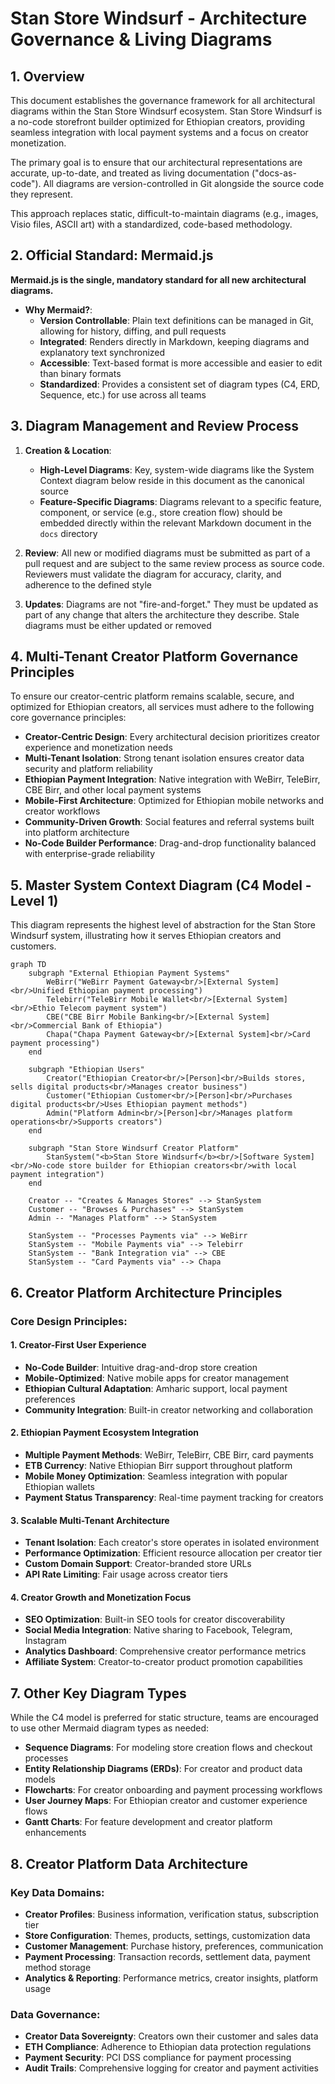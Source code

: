 # Stan Store Windsurf - Architecture Governance & Living Diagrams

## 1. Overview

This document establishes the governance framework for all architectural diagrams within the Stan Store Windsurf ecosystem. Stan Store Windsurf is a no-code storefront builder optimized for Ethiopian creators, providing seamless integration with local payment systems and a focus on creator monetization.

The primary goal is to ensure that our architectural representations are accurate, up-to-date, and treated as living documentation ("docs-as-code"). All diagrams are version-controlled in Git alongside the source code they represent.

This approach replaces static, difficult-to-maintain diagrams (e.g., images, Visio files, ASCII art) with a standardized, code-based methodology.

## 2. Official Standard: Mermaid.js

**Mermaid.js is the single, mandatory standard for all new architectural diagrams.**

- **Why Mermaid?**:
  - **Version Controllable**: Plain text definitions can be managed in Git, allowing for history, diffing, and pull requests
  - **Integrated**: Renders directly in Markdown, keeping diagrams and explanatory text synchronized
  - **Accessible**: Text-based format is more accessible and easier to edit than binary formats
  - **Standardized**: Provides a consistent set of diagram types (C4, ERD, Sequence, etc.) for use across all teams

## 3. Diagram Management and Review Process

1. **Creation & Location**:
   - **High-Level Diagrams**: Key, system-wide diagrams like the System Context diagram below reside in this document as the canonical source
   - **Feature-Specific Diagrams**: Diagrams relevant to a specific feature, component, or service (e.g., store creation flow) should be embedded directly within the relevant Markdown document in the `docs` directory

2. **Review**: All new or modified diagrams must be submitted as part of a pull request and are subject to the same review process as source code. Reviewers must validate the diagram for accuracy, clarity, and adherence to the defined style

3. **Updates**: Diagrams are not "fire-and-forget." They must be updated as part of any change that alters the architecture they describe. Stale diagrams must be either updated or removed

## 4. Multi-Tenant Creator Platform Governance Principles

To ensure our creator-centric platform remains scalable, secure, and optimized for Ethiopian creators, all services must adhere to the following core governance principles:

- **Creator-Centric Design**: Every architectural decision prioritizes creator experience and monetization needs
- **Multi-Tenant Isolation**: Strong tenant isolation ensures creator data security and platform reliability
- **Ethiopian Payment Integration**: Native integration with WeBirr, TeleBirr, CBE Birr, and other local payment systems
- **Mobile-First Architecture**: Optimized for Ethiopian mobile networks and creator workflows
- **Community-Driven Growth**: Social features and referral systems built into platform architecture
- **No-Code Builder Performance**: Drag-and-drop functionality balanced with enterprise-grade reliability

## 5. Master System Context Diagram (C4 Model - Level 1)

This diagram represents the highest level of abstraction for the Stan Store Windsurf system, illustrating how it serves Ethiopian creators and customers.

```mermaid
graph TD
    subgraph "External Ethiopian Payment Systems"
        WeBirr("WeBirr Payment Gateway<br/>[External System]<br/>Unified Ethiopian payment processing")
        Telebirr("TeleBirr Mobile Wallet<br/>[External System]<br/>Ethio Telecom payment system")
        CBE("CBE Birr Mobile Banking<br/>[External System]<br/>Commercial Bank of Ethiopia")
        Chapa("Chapa Payment Gateway<br/>[External System]<br/>Card payment processing")
    end

    subgraph "Ethiopian Users"
        Creator("Ethiopian Creator<br/>[Person]<br/>Builds stores, sells digital products<br/>Manages creator business")
        Customer("Ethiopian Customer<br/>[Person]<br/>Purchases digital products<br/>Uses Ethiopian payment methods")
        Admin("Platform Admin<br/>[Person]<br/>Manages platform operations<br/>Supports creators")
    end

    subgraph "Stan Store Windsurf Creator Platform"
        StanSystem("<b>Stan Store Windsurf</b><br/>[Software System]<br/>No-code store builder for Ethiopian creators<br/>with local payment integration")
    end

    Creator -- "Creates & Manages Stores" --> StanSystem
    Customer -- "Browses & Purchases" --> StanSystem
    Admin -- "Manages Platform" --> StanSystem

    StanSystem -- "Processes Payments via" --> WeBirr
    StanSystem -- "Mobile Payments via" --> Telebirr
    StanSystem -- "Bank Integration via" --> CBE
    StanSystem -- "Card Payments via" --> Chapa
```

## 6. Creator Platform Architecture Principles

### Core Design Principles:

#### 1. Creator-First User Experience
- **No-Code Builder**: Intuitive drag-and-drop store creation
- **Mobile-Optimized**: Native mobile apps for creator management
- **Ethiopian Cultural Adaptation**: Amharic support, local payment preferences
- **Community Integration**: Built-in creator networking and collaboration

#### 2. Ethiopian Payment Ecosystem Integration
- **Multiple Payment Methods**: WeBirr, TeleBirr, CBE Birr, card payments
- **ETB Currency**: Native Ethiopian Birr support throughout platform
- **Mobile Money Optimization**: Seamless integration with popular Ethiopian wallets
- **Payment Status Transparency**: Real-time payment tracking for creators

#### 3. Scalable Multi-Tenant Architecture
- **Tenant Isolation**: Each creator's store operates in isolated environment
- **Performance Optimization**: Efficient resource allocation per creator tier
- **Custom Domain Support**: Creator-branded store URLs
- **API Rate Limiting**: Fair usage across creator tiers

#### 4. Creator Growth and Monetization Focus
- **SEO Optimization**: Built-in SEO tools for creator discoverability
- **Social Media Integration**: Native sharing to Facebook, Telegram, Instagram
- **Analytics Dashboard**: Comprehensive creator performance metrics
- **Affiliate System**: Creator-to-creator product promotion capabilities

## 7. Other Key Diagram Types

While the C4 model is preferred for static structure, teams are encouraged to use other Mermaid diagram types as needed:

- **Sequence Diagrams**: For modeling store creation flows and checkout processes
- **Entity Relationship Diagrams (ERDs)**: For creator and product data models
- **Flowcharts**: For creator onboarding and payment processing workflows
- **User Journey Maps**: For Ethiopian creator and customer experience flows
- **Gantt Charts**: For feature development and creator platform enhancements

## 8. Creator Platform Data Architecture

### Key Data Domains:
- **Creator Profiles**: Business information, verification status, subscription tier
- **Store Configuration**: Themes, products, settings, customization data
- **Customer Management**: Purchase history, preferences, communication
- **Payment Processing**: Transaction records, settlement data, payment method storage
- **Analytics & Reporting**: Performance metrics, creator insights, platform usage

### Data Governance:
- **Creator Data Sovereignty**: Creators own their customer and sales data
- **ETH Compliance**: Adherence to Ethiopian data protection regulations
- **Payment Security**: PCI DSS compliance for payment processing
- **Audit Trails**: Comprehensive logging for creator and payment activities
